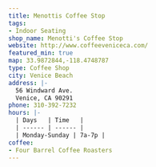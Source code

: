 ```yaml
---
title: Menottis Coffee Stop
tags:
- Indoor Seating
shop_name: Menotti's Coffee Stop
website: http://www.coffeeveniceca.com/
featured_min: true
map: 33.9872844,-118.4748787
type: Coffee Shop
city: Venice Beach
address: |-
  56 Windward Ave.
  Venice, CA 90291
phone: 310-392-7232
hours: |-
  | Days   | Time   |
  | ------ | ------ |
  | Monday-Sunday | 7a-7p |
coffee:
- Four Barrel Coffee Roasters
---
```


